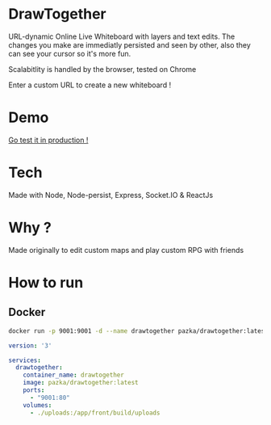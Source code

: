 # DrawTogether

URL-dynamic Online Live Whiteboard with layers and text edits. The changes you make are immediatly persisted and seen by other, also they can see your cursor so it's more fun. 

Scalabitlity is handled by the browser, tested on Chrome

Enter a custom URL to create a new whiteboard !

# Demo 

[Go test it in production !](https://draw.hosh.it/Demo)

# Tech

Made with Node, Node-persist, Express, Socket.IO & ReactJs

# Why ?

Made originally to edit custom maps and play custom RPG with friends

# How to run

## Docker

```bash
docker run -p 9001:9001 -d --name drawtogether pazka/drawtogether:latest -v ./uploads:/app/front/build/uploads
```

```.yml
version: '3'

services:
  drawtogether:
    container_name: drawtogether
    image: pazka/drawtogether:latest
    ports:
      - "9001:80"
    volumes:
      - ./uploads:/app/front/build/uploads
```